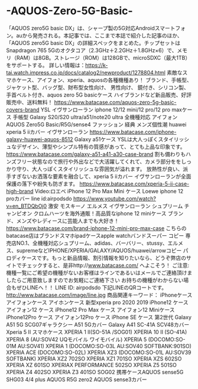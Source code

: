 # -AQUOS-Zero-5G-Basic-
「AQUOS zero5G basic DX」は、シャープ製の5G対応Androidスマートフォン。auから発売される。本記事では、ここまで本誌で紹介した記事のほか、「AQUOS zero5G basic DX」の詳細スペックをまとめた。チップセットはSnapdragon 765 5Gのオクタコア（2.3GHz＋2.2GHz＋1.8GHz×6）で、メモリ（RAM）は8GB。ストレージ（ROM）は128GBで、microSDXC（最大1TB）をサポートする。  詳しい情報は：https://k-tai.watch.impress.co.jp/docs/catalog2/newproduct/1278804.html     素敵なスマホケース、アイフォン、xperia、aquosの各種機種あり！ ブランド、手帳型、ジャケット型、バッグ型、財布型女性向け、 男性向け、 鏡付き、シリコン製、手首ベルト付き、aquos zero 5G basicケース ハイブランドなど新品販売、好評販売中、送料無料！ https://www.batacase.com/aquos-zero-5g-basic-covers-brand    YSL イヴサンローラン iphone 12/12 mini/12 pro/12 pro maxケース 手帳型 Galaxy S20/S20 ultra/a51/note20 ultra 全機種対応 アイフォン AQUOS Zero5G Basic/R5G/sense4 ファッション 経典 メンズ個性潮 huawei xperia 5 iiカバー イヴサンローラン https://www.batacase.com/iphone-galaxy-huawei-aquos-8512    Galaxy a51ケース YSLは大人っぽくスタイリッシュなデザイン、薄型やシンプル特有の質感があって、とても上品な印象です。 https://www.batacase.com/galaxy-a51-a41-a30-case-brand  割も備わりもハンズフリー状態なので旅行や外出などで大活躍してくれて、カメラ部分ををしっかり守り、大人っぽくスタイリッシュな雰囲気が溢れます。  放熱性が良い、派手すぎないお洒落な要素を融合して、xperia 5 iiカバー イヴサンローランが全面保護の落下や紛失も防ぎます。 https://www.batacase.com/xperia-5-ii-case-high-brand    Video:ロエベ iPhone 12 Pro Max Mini ケース Loewe iphone 12 proカバー line id:airpodsdo https://www.youtube.com/watch?v=en_BTDQbOj0   激安 モスキーノ エルメス イヴサンローラン シュプリーム チャンピオン クロムハーツを海外通販！高品質なiphone 12 miniケース ブランド、メンズやレディースに芸能人までも大好き！ https://www.batacase.com/brand-iphone-12-mini-pro-max-case    こちらのbatacase店はブランドスマホipadケースapple watchバンドスーパー コピー 専売店NO.1、全機種対応シュプリーム、adidas、バーバリー、stussy、エルメス、supremeなどIPHONE/XPERIA/GALAXY/AQUOS/huawei/arrowコピー パロディケースです。もっと新品情報、割引情報を知りたいなら、どうぞ弊店のサイトでチェックすると、是非http://www.batacase.com/ へよこそう！    ご注意:  機種一覧にご希望の機種がないお客様はラインであるいはメールでご連絡頂けましたらご用意致しますのでお気軽にご連絡下さい  お持ちの機種がわからない場合もぜひLINEへ！！  LINE ID: airpodsdo  下記LINEのQRコートです。  http://www.batacase.com/image/line.jpg      商品関連キーワード： iPhoneケース アイフォンケース アイホンケース 新型xperia pro 2020 2019 iPhone12 ケース アイフォン12 ケース iPhone12 Pro Max ケース アイフォン12 Miniケース iPhone12Pro ケース アイフォン12Pro ケース iPhone SE ケース 第2世代 Galaxy A51 5G SCG07ギャラクシー A51 5Gカバー Galaxy A41 SC-41A SCV48カバー Xperia 5 II スマホケース XPERIA 1 II(SO-51A /SOG01) XPERIA 10 II (SO-41A) XPERIA 8 (AU:SOV42 UQモバイル ワイモバイル) XPERIA 5 (DOCOMO:SO-01M AU:SOV41) XPERIA 1 (DOCOMO:SO-03L AU:SOV40 SOFTBANK:901SO) XPERIA ACE (DOCOMO:SO-02L) XPERIA XZ3 (DOCOMO:SO-01L AU:SOV39 SOFTBANK) XPERIA XZ2 702SO XPERIA XZ1 701SO XPERIA XZS 602SO XPERIA XZ 601SO XPERIAX PERFORMANCE 502SO XPERIA Z5 501SO XPERIA Z4 402SO XPERIA Z3 401SO SOG02 携帯ケースAQUOS sense5G SHG03 4/4 plus AQUOS R5G zero2 AQUOS sense3カバー

